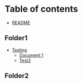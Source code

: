 # Table of contents

* [README](README.md)

## Folder1

* [Testing](test/README.md)
  * [Document 1](test/document-1.md)
  * [Test2](test/test2.md)

## Folder2
